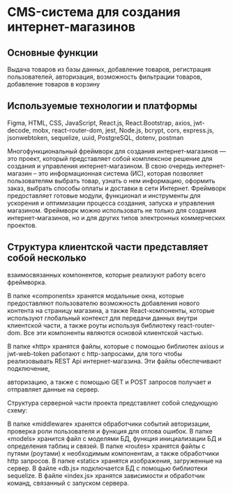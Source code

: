 # CMS-система для создания интернет-магазинов
## Основные функции
Выдача товаров из базы данных, 
добавление товаров, регистрация
пользователей, авторизация, возможность 
фильтрации товаров, добавление товаров 
в корзину

## Используемые технологии и платформы

Figma, HTML, CSS, JavaScript, React.js, 
React.Bootstrap, axios, jwt-decode, mobx, 
react-router-dom, jest, Node.js, bcrypt, cors, 
express.js, jsonwebtoken, sequelize, uuid, 
PostgreSQL, dotenv, postman


Многофункциональный фреймворк для создания интернет-магазинов 
— это проект, который представляет собой комплексное решение для 
создания и управления интернет-магазином.
В свою очередь интернет-магазин – это информационная система (ИС), 
которая позволяет пользователям выбрать товар, узнать о нем информацию, 
оформить заказ, выбрать способы оплаты и доставки в сети Интернет. 
Фреймворк предоставляет готовые модули, функционал и 
инструменты для ускорения и оптимизации процесса создания, запуска и 
управления магазином. Фреймворк можно использовать не только для 
создания интернет-магазинов, но и для других типов электронных 
коммерческих проектов.

## Структура клиентской части представляет собой несколько 
взаимосвязанных компонентов, которые реализуют работу всего фреймворка.

В папке «components» хранятся модальные окна, которые 
предоставляют пользователю возможность добавления нового контента на 
страницу магазина, а также React-компоненты, которые используют 
глобальный контекст для передачи данных внутри клиентской части, а также 
роуты используя библиотеку react-router-dom. Все эти компоненты являются 
основой клиентской частью.

В папке «http» хранятся файлы, которые с помощью библиотек axious
и jwt-web-token работают с http-запросами, для того чтобы реализовывать 
REST Api интернет-магазина. Эти файлы обеспечивают подключение, 

авторизацию, а также с помощью GET и POST запросов получает и отправляет 
данные на сервер. 

Структура серверной части проекта представляет собой следующую 
схему:

В папке «middleware» хранятся обработчики событий авторизации, 
проверка роли пользователя и функция для отлова ошибок.
В папке «models» хранится файл с моделями БД, функция 
инициализации БД и определения таблиц и связей.
В папке «routes» хранятся файлы с путями (роутами) к необходимым 
компонентам, а также обработчики http запросов.
В папке «static» хранятся изображения, загруженные на сервер.
В файле «db.js» подключается БД с помощью библиотеки sequelize.
В файле «index.js» хранятся зависимости и обработчик команд, 
связанный с запуском сервера.
